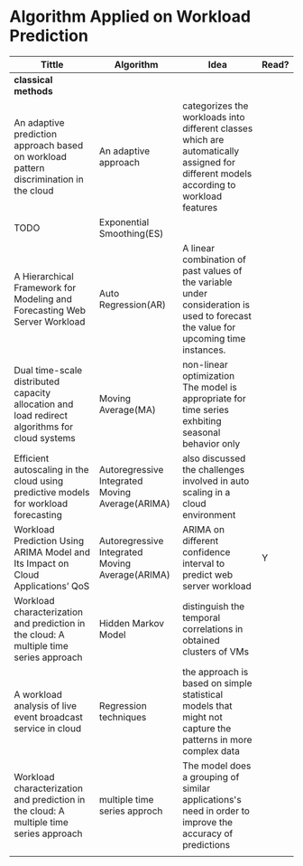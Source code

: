 # Algorithm Applied on Workload Prediction
|Tittle|Algorithm|Idea|Read?|
|-----|----------|----|-----|
|**classical methods**|||
|An adaptive prediction approach based on workload pattern discrimination in the cloud|An adaptive approach|categorizes the workloads into different classes which are automatically assigned for different models according to workload features|
|TODO|Exponential Smoothing(ES)|||
|A Hierarchical Framework for Modeling and Forecasting Web Server Workload|Auto Regression(AR)|A linear combination of past values of the variable under consideration is used to forecast the value for upcoming time instances.||
|Dual time-scale distributed capacity allocation and load redirect algorithms for cloud systems|Moving Average(MA)|non-linear optimization The model is appropriate for time series exhbiting seasonal behavior only||
|Efficient autoscaling in the cloud using predictive models for workload forecasting|Autoregressive Integrated Moving Average(ARIMA)|also discussed the challenges involved in auto scaling in a cloud environment||
|Workload Prediction Using ARIMA Model and Its Impact on Cloud Applications’ QoS|Autoregressive Integrated Moving Average(ARIMA)|ARIMA on different confidence interval to predict web server workload|Y|
|Workload characterization and prediction in the cloud: A multiple time series approach|Hidden Markov Model|distinguish the temporal correlations in obtained clusters of VMs||
|A workload analysis of live event broadcast service in cloud|Regression techniques|the approach is based on simple statistical models that might not capture the patterns in more complex data||
|Workload characterization and prediction in the cloud: A multiple time series approach|multiple time series approch|The model does a grouping of similar applications's need in order to improve the accuracy of predictions||
||||